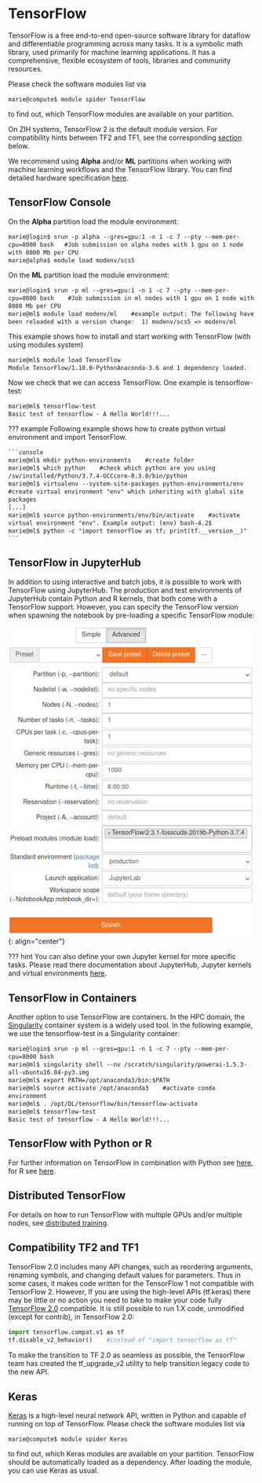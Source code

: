 # TensorFlow

TensorFlow is a free end-to-end open-source software library for dataflow and differentiable
programming across many tasks. It is a symbolic math library, used primarily for machine learning
applications. It has a comprehensive, flexible ecosystem of tools, libraries and community
resources.

Please check the software modules list via

```console
marie@compute$ module spider TensorFlow
```

to find out, which TensorFlow modules are available on your partition.

On ZIH systems, TensorFlow 2 is the default module version. For compatibility hints between TF2 and
TF1, see the corresponding [section](#compatibility-tf2-and-tf1) below.

We recommend using **Alpha** and/or **ML** partitions when working with machine learning workflows
and the TensorFlow library. You can find detailed hardware specification
[here](../jobs_and_resources/hardware_taurus.md).

## TensorFlow Console

On the **Alpha** partition load the module environment:

```console
marie@login$ srun -p alpha --gres=gpu:1 -n 1 -c 7 --pty --mem-per-cpu=8000 bash   #Job submission on alpha nodes with 1 gpu on 1 node with 8000 Mb per CPU
marie@alpha$ module load modenv/scs5
```

On the **ML** partition load the module environment:

```console
marie@login$ srun -p ml --gres=gpu:1 -n 1 -c 7 --pty --mem-per-cpu=8000 bash    #Job submission in ml nodes with 1 gpu on 1 node with 8000 Mb per CPU
marie@ml$ module load modenv/ml    #example output: The following have been reloaded with a version change:  1) modenv/scs5 => modenv/ml
```

This example shows how to install and start working with TensorFlow (with using modules system)

```console
marie@ml$ module load TensorFlow  
Module TensorFlow/1.10.0-PythonAnaconda-3.6 and 1 dependency loaded.
```

Now we check that we can access TensorFlow. One example is tensorflow-test:

```console
marie@ml$ tensorflow-test    
Basic test of tensorflow - A Hello World!!!...
```

??? example
    Following example shows how to create python virtual environment and import TensorFlow.

    ```console
    marie@ml$ mkdir python-environments    #create folder 
    marie@ml$ which python    #check which python are you using
    /sw/installed/Python/3.7.4-GCCcore-8.3.0/bin/python
    marie@ml$ virtualenv --system-site-packages python-environments/env    #create virtual environment "env" which inheriting with global site packages
    [...]
    marie@ml$ source python-environments/env/bin/activate    #activate virtual environment "env". Example output: (env) bash-4.2$
    marie@ml$ python -c "import tensorflow as tf; print(tf.__version__)"
    ```

## TensorFlow in JupyterHub

In addition to using interactive and batch jobs, it is possible to work with TensorFlow using
JupyterHub. The production and test environments of JupyterHub contain Python and R kernels, that
both come with a TensorFlow support. However, you can specify the TensorFlow version when spawning
the notebook by pre-loading a specific TensorFlow module:

![TensorFlow module in JupyterHub](misc/tensorflow_jupyter_module.png)
{: align="center"}

??? hint
    You can also define your own Jupyter kernel for more specific tasks. Please read there
    documentation about JupyterHub, Jupyter kernels and virtual environments
    [here](../../access/jupyterhub/#creating-and-using-your-own-environment).

## TensorFlow in Containers

Another option to use TensorFlow are containers. In the HPC domain, the
[Singularity](https://singularity.hpcng.org/) container system is a widely used tool. In the
following example, we use the tensorflow-test in a Singularity container:

```console
marie@login$ srun -p ml --gres=gpu:1 -n 1 -c 7 --pty --mem-per-cpu=8000 bash    
marie@ml$ singularity shell --nv /scratch/singularity/powerai-1.5.3-all-ubuntu16.04-py3.img
marie@ml$ export PATH=/opt/anaconda3/bin:$PATH                                               
marie@ml$ source activate /opt/anaconda3    #activate conda environment
marie@ml$ . /opt/DL/tensorflow/bin/tensorflow-activate
marie@ml$ tensorflow-test
Basic test of tensorflow - A Hello World!!!...
```

## TensorFlow with Python or R

For further information on TensorFlow in combination with Python see
[here](data_analytics_with_python.md), for R see [here](data_analytics_with_r.md).

## Distributed TensorFlow

For details on how to run TensorFlow with multiple GPUs and/or multiple nodes, see
[distributed training](distributed_training.md).

## Compatibility TF2 and TF1

TensorFlow 2.0 includes many API changes, such as reordering arguments, renaming symbols, and
changing default values for parameters. Thus in some cases, it makes code written for the TensorFlow
1 not compatible with TensorFlow 2. However, If you are using the high-level APIs (tf.keras) there
may be little or no action you need to take to make your code fully [TensorFlow
2.0](https://www.tensorflow.org/guide/migrate) compatible. It is still possible to run 1.X code,
unmodified (except for contrib), in TensorFlow 2.0:

```python
import tensorflow.compat.v1 as tf
tf.disable_v2_behavior()    #instead of "import tensorflow as tf"
```

To make the transition to TF 2.0 as seamless as possible, the TensorFlow team has created the
tf_upgrade_v2 utility to help transition legacy code to the new API.

## Keras

[Keras](https://keras.io) is a high-level neural network API, written in Python and capable of running on
top of TensorFlow. Please check the software modules list via

```console
marie@compute$ module spider Keras
```

to find out, which Keras modules are available on your partition. TensorFlow should be automatically
loaded as a dependency. After loading the module, you can use Keras as usual.
